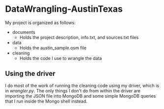 # DataWrangling-AustinTexas

My project is organized as follows:
* documents
  * Holds the project description, info.txt, and sources.txt files
* data
  * Holds the austin_sample.osm file
* cleaning
  * Holds the code I use to wrangle the data

## Using the driver

I do most of the work of running the cleaning code using my driver, which is in
*wrangler.py*. The only things I don't do from within the driver are importing the
JSON file into MongoDB and some simple MongoDB queries that I run inside the Mongo shell
instead.
